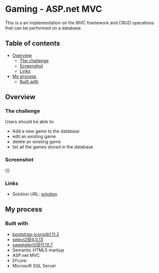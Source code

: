 # Gaming - ASP.net MVC

This is a an implementation on the MVC framework and CRUD operations that can be performed on a database. 
## Table of contents

- [Overview](#overview)
  - [The challenge](#the-challenge)
  - [Screenshot](#screenshot)
  - [Links](#links)
- [My process](#my-process)
  - [Built with](#built-with)

## Overview

### The challenge

Users should be able to:

- Add a new game to the database
- edit an existing game
- delete an existing game
- list all the games stored in the database

### Screenshot

![]

### Links

- Solution URL: [solution](https://github.com/engatef2012/Gaming)

## My process

### Built with

- bootstrap-icons@1.11.3
- select2@4.0.13
- sweetalert2@11.10.7
- Semantic HTML5 markup
- ASP.net MVC
- EFcore
- Microsoft SQL Server
